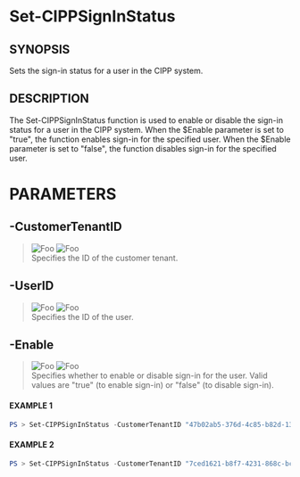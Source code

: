 # Set-CIPPSignInStatus
## SYNOPSIS
Sets the sign-in status for a user in the CIPP system.
## DESCRIPTION
The Set-CIPPSignInStatus function is used to enable or disable the sign-in status for a user in the CIPP system. 
When the $Enable parameter is set to "true", the function enables sign-in for the specified user. 
When the $Enable parameter is set to "false", the function disables sign-in for the specified user.
# PARAMETERS

## **-CustomerTenantID**
> ![Foo](https://img.shields.io/badge/Type-String-Blue?) ![Foo](https://img.shields.io/badge/Mandatory-TRUE-Red?) \
Specifies the ID of the customer tenant.

  ## **-UserID**
> ![Foo](https://img.shields.io/badge/Type-String-Blue?) ![Foo](https://img.shields.io/badge/Mandatory-TRUE-Red?) \
Specifies the ID of the user.

  ## **-Enable**
> ![Foo](https://img.shields.io/badge/Type-String-Blue?) ![Foo](https://img.shields.io/badge/Mandatory-TRUE-Red?) \
Specifies whether to enable or disable sign-in for the user.  Valid values are "true" (to enable sign-in) or "false" (to disable sign-in).

 #### EXAMPLE 1
```powershell
PS > Set-CIPPSignInStatus -CustomerTenantID "47b02ab5-376d-4c85-b82d-13996c023c93" -UserID "281ceb6e-3d12-4a7f-b571-3c4f35ad85bc" -Enable "true"
```
 #### EXAMPLE 2
```powershell
PS > Set-CIPPSignInStatus -CustomerTenantID "7ced1621-b8f7-4231-868c-bc6b1a2f1778" -UserID "281ceb6e-3d12-4a7f-b571-3c4f35ad85bc" -Enable "false"
```


